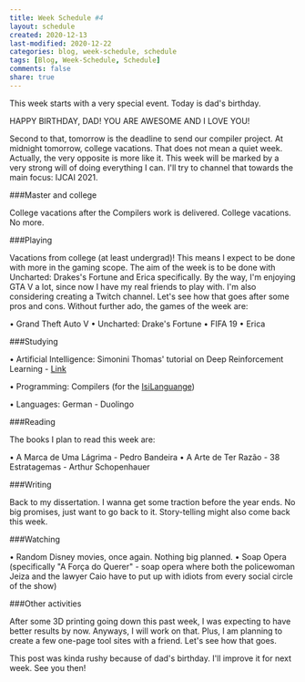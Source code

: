 ```yaml
---
title: Week Schedule #4
layout: schedule
created: 2020-12-13
last-modified: 2020-12-22
categories: blog, week-schedule, schedule
tags: [Blog, Week-Schedule, Schedule]
comments: false
share: true
---
```


This week starts with a very special event. Today is dad's birthday.

HAPPY BIRTHDAY, DAD! YOU ARE AWESOME AND I LOVE YOU!

Second to that, tomorrow is the deadline to send our compiler project. At midnight tomorrow, college vacations.
That does not mean a quiet week. Actually, the very opposite is more like it.
This week will be marked by a very strong will of doing everything I can. I'll try to channel that towards the main focus: IJCAI 2021.

###Master and college

College vacations after the Compilers work is delivered.
College vacations. No more.

###Playing

Vacations from college (at least undergrad)! This means I expect to be done with more in the gaming scope. The aim of the week is to be done with Uncharted: Drakes's Fortune and Erica specifically. By the way, I'm enjoying GTA V a lot, since now I have my real friends to play with. I'm also considering creating a Twitch channel. Let's see how that goes after some pros and cons. Without further ado, the games of the week are:

• Grand Theft Auto V
• Uncharted: Drake's Fortune
• FIFA 19
• Erica

###Studying

• Artificial Intelligence:
    Simonini Thomas' tutorial on Deep Reinforcement Learning - [Link](https://www.freecodecamp.org/news/an-introduction-to-reinforcement-learning-4339519de419/)

• Programming:
    Compilers (for the [IsiLanguange](https://github.com/professorisidro/IsiLanguageEmbriao))

• Languages:
    German - Duolingo

###Reading

The books I plan to read this week are:

• A Marca de Uma Lágrima - Pedro Bandeira
• A Arte de Ter Razão - 38 Estratagemas - Arthur Schopenhauer

###Writing

Back to my dissertation. I wanna get some traction before the year ends. No big promises, just want to go back to it.
Story-telling might also come back this week.

###Watching

• Random Disney movies, once again. Nothing big planned.
• Soap Opera (specifically "A Força do Querer" - soap opera where both the policewoman Jeiza and the lawyer Caio have to put up with idiots from every social circle of the show)

###Other activities

After some 3D printing going down this past week, I was expecting to have better results by now. Anyways, I will work on that.
Plus, I am planning to create a few one-page tool sites with a friend. Let's see how that goes.

This post was kinda rushy because of dad's birthday.
I'll improve it for next week. See you then!
